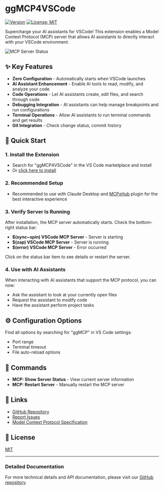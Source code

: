 # ggMCP4VSCode

[![Version](https://img.shields.io/badge/version-0.2.0-blue.svg)](https://github.com/bugstan/ggMCP4VSCode)
[![License: MIT](https://img.shields.io/badge/License-MIT-yellow.svg)](https://github.com/bugstan/ggMCP4VSCode/blob/main/LICENSE)

Supercharge your AI assistants for VSCode! This extension enables a Model Context Protocol (MCP) server that allows AI assistants to directly interact with your VSCode environment.

![MCP Server Status](https://raw.githubusercontent.com/bugstan/ggMCP4VSCode/main/images/status-bar.png)

## ✨ Key Features

- **Zero Configuration** - Automatically starts when VSCode launches
- **AI Assistant Enhancement** - Enable AI tools to read, modify, and analyze your code
- **Code Operations** - Let AI assistants create, edit files, and search through code
- **Debugging Integration** - AI assistants can help manage breakpoints and run configurations
- **Terminal Operations** - Allow AI assistants to run terminal commands and get results
- **Git Integration** - Check change status, commit history

## 🚀 Quick Start

### 1. Install the Extension

- Search for "ggMCP4VSCode" in the VS Code marketplace and install
- Or [click here to install](vscode:extension/bugstan.ggMCP4VSCode)

### 2. Recommended Setup

- Recommended to use with Claude Desktop and [MCPxHub](https://github.com/bugstan/MCPxHub) plugin for the best interactive experience

### 3. Verify Server Is Running

After installation, the MCP server automatically starts. Check the bottom-right status bar:

- **$(sync~spin) VSCode MCP Server** - Server is starting
- **$(zap) VSCode MCP Server** - Server is running
- **$(error) VSCode MCP Server** - Error occurred

Click on the status bar item to see details or restart the server.

### 4. Use with AI Assistants

When interacting with AI assistants that support the MCP protocol, you can now:
- Ask the assistant to look at your currently open files
- Request the assistant to modify code
- Have the assistant perform project tasks

## ⚙️ Configuration Options

Find all options by searching for "ggMCP" in VS Code settings:

- Port range
- Terminal timeout
- File auto-reload options

## 📄 Commands

- **MCP: Show Server Status** - View current server information
- **MCP: Restart Server** - Manually restart the MCP server

## 🔗 Links

- [GitHub Repository](https://github.com/bugstan/ggMCP4VSCode)
- [Report Issues](https://github.com/bugstan/ggMCP4VSCode/issues)
- [Model Context Protocol Specification](https://github.com/microsoft/model-context-protocol)

## 📝 License

[MIT](LICENSE)

---

### Detailed Documentation

For more technical details and API documentation, please visit our [GitHub repository](https://github.com/bugstan/ggMCP4VSCode).